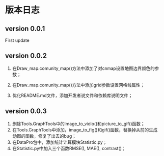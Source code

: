 # 版本日志

## version 0.0.1
First update

## version 0.0.2

1. 在Draw_map.comunity_map()方法中添加了对cnmap设置地图边界颜色的参数；

2. 在Draw_map.comunity_map()方法中添加grid参数设置网格线属性；

3. 优化README.md文件，添加开发者说文件和依赖库说明文件；

## version 0.0.3

1. 删除Tools.GraphTools中的image_to_vidio()和picture_to_gif()函数；
2. 在Tools.GraphTools中添加，image_to_fig()和gif()函数，替换掉从前的生成动图的函数，修复了出去的bug；
3. 在DataPro包中，添加统计计算模块Statistic.py；
4. 在Statistic.py中加入三个函数RMSE(), MAE(), contrast()；
